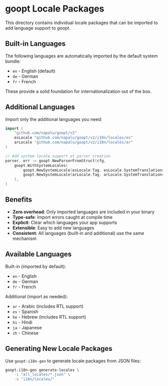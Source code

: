 # goopt Locale Packages

This directory contains individual locale packages that can be imported to add language support to goopt.

## Built-in Languages

The following languages are automatically imported by the default system bundle:

- `en` - English (default)
- `de` - German
- `fr` - French

These provide a solid foundation for internationalization out of the box.

## Additional Languages

Import only the additional languages you need:

```go
import (
    "github.com/napalu/goopt/v2"
    esLocale "github.com/napalu/goopt/v2/i18n/locales/es"
    arLocale "github.com/napalu/goopt/v2/i18n/locales/ar"
)

// Add system locale support at parser creation
parser, err := goopt.NewParserFromStruct(cfg,
    goopt.WithSystemLocales(
        goopt.NewSystemLocale(esLocale.Tag, esLocale.SystemTranslations),
        goopt.NewSystemLocale(arLocale.Tag, arLocale.SystemTranslations),
    ),
)
```

## Benefits

- **Zero overhead**: Only imported languages are included in your binary
- **Type-safe**: Import errors caught at compile time
- **Explicit**: Clear which languages your app supports
- **Extensible**: Easy to add new languages
- **Consistent**: All languages (built-in and additional) use the same mechanism

## Available Languages

Built-in (imported by default):
- `en` - English
- `de` - German
- `fr` - French

Additional (import as needed):
- `ar` - Arabic (includes RTL support)
- `es` - Spanish
- `he` - Hebrew (includes RTL support)
- `hi` - Hindi
- `ja` - Japanese
- `zh` - Chinese

## Generating New Locale Packages

Use `goopt-i18n-gen` to generate locale packages from JSON files:

```bash
goopt-i18n-gen generate-locales \
    -i "all_locales/*.json" \
    -o "i18n/locales/"
```